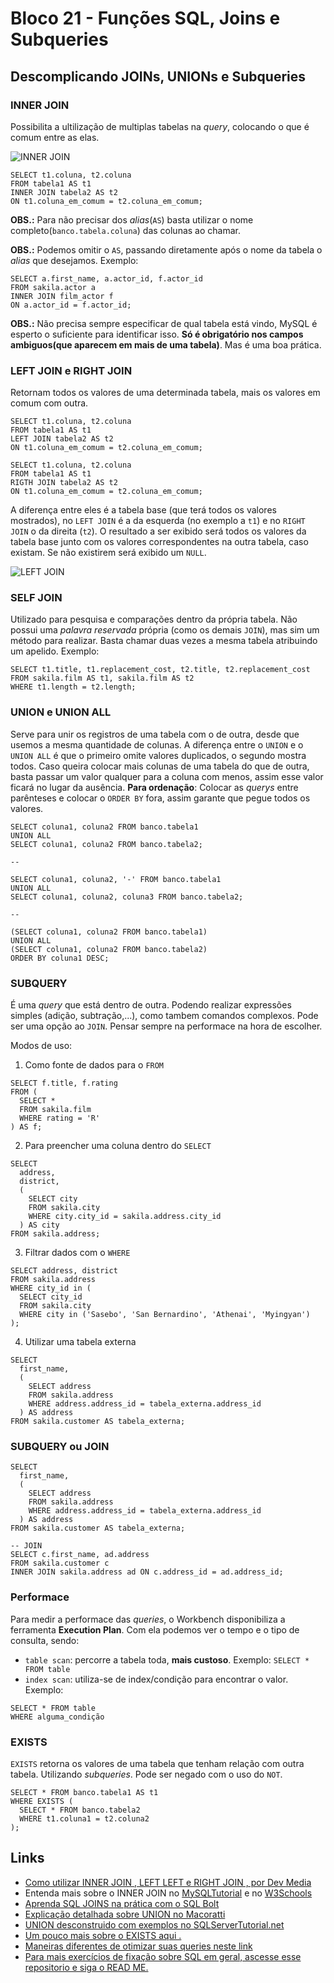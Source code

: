 # Bloco 21 - Funções SQL, Joins e Subqueries

## Descomplicando JOINs, UNIONs e Subqueries

### INNER JOIN

Possibilita a ultilização de multiplas tabelas na *query*, colocando o que é comum entre as elas.

![INNER JOIN](https://encrypted-tbn0.gstatic.com/images?q=tbn:ANd9GcQk2_CRBec-Y2l-ib4TykSOyZRkdmbdkn1E1I4-IQQnb1AFEue3rUNtlTCncTbPnpRPzQM&usqp=CAU)

```
SELECT t1.coluna, t2.coluna
FROM tabela1 AS t1
INNER JOIN tabela2 AS t2
ON t1.coluna_em_comum = t2.coluna_em_comum;
```

**OBS.:** Para não precisar dos *alias*(`AS`) basta utilizar o nome completo(`banco.tabela.coluna`) das colunas ao chamar.

**OBS.:** Podemos omitir o `AS`, passando diretamente após o nome da tabela o *alias* que desejamos. Exemplo:

```
SELECT a.first_name, a.actor_id, f.actor_id
FROM sakila.actor a
INNER JOIN film_actor f
ON a.actor_id = f.actor_id;
```

**OBS.:** Não precisa sempre especificar de qual tabela está vindo, MySQL é esperto o suficiente para identificar isso. **Só é obrigatório nos campos ambiguos(que aparecem em mais de uma tabela)**. Mas é uma boa prática.

### LEFT JOIN e RIGHT JOIN

Retornam todos os valores de uma determinada tabela, mais os valores em comum com outra.

```
SELECT t1.coluna, t2.coluna
FROM tabela1 AS t1
LEFT JOIN tabela2 AS t2
ON t1.coluna_em_comum = t2.coluna_em_comum;

SELECT t1.coluna, t2.coluna
FROM tabela1 AS t1
RIGTH JOIN tabela2 AS t2
ON t1.coluna_em_comum = t2.coluna_em_comum;
```

A diferença entre eles é a tabela base (que terá todos os valores mostrados), no `LEFT JOIN` é a da esquerda (no exemplo a `t1`) e no `RIGHT JOIN`  o da direita (`t2`). O resultado a ser exibido será todos os valores da tabela base junto com os valores correspondentes na outra tabela, caso existam. Se não existirem será exibido um `NULL`.

![LEFT JOIN](https://www.techonthenet.com/sql/images/left_outer_join.gif)

### SELF JOIN

Utilizado para pesquisa e comparações dentro da própria tabela. Não possui uma *palavra reservada* própria (como os demais `JOIN`), mas sim um método para realizar. Basta chamar duas vezes a mesma tabela atribuindo um apelido. Exemplo:

```
SELECT t1.title, t1.replacement_cost, t2.title, t2.replacement_cost
FROM sakila.film AS t1, sakila.film AS t2
WHERE t1.length = t2.length;
```

### UNION e UNION ALL

Serve para unir os registros de uma tabela com o de outra, desde que usemos a mesma quantidade de colunas. A diferença entre o `UNION` e o `UNION ALL` é que o primeiro omite valores duplicados, o segundo mostra todos.
Caso queira colocar mais colunas de uma tabela do que de outra, basta passar um valor qualquer para a coluna com menos, assim esse valor ficará no lugar da ausência.
**Para ordenação**: Colocar as *querys* entre parênteses e colocar o `ORDER BY` fora, assim garante que pegue todos os valores.

```
SELECT coluna1, coluna2 FROM banco.tabela1
UNION ALL
SELECT coluna1, coluna2 FROM banco.tabela2;

--

SELECT coluna1, coluna2, '-' FROM banco.tabela1
UNION ALL
SELECT coluna1, coluna2, coluna3 FROM banco.tabela2;

--

(SELECT coluna1, coluna2 FROM banco.tabela1)
UNION ALL
(SELECT coluna1, coluna2 FROM banco.tabela2)
ORDER BY coluna1 DESC;
```

### SUBQUERY

É uma *query* que está dentro de outra. Podendo realizar expressões simples (adição, subtração,...), como tambem comandos complexos. Pode ser uma opção ao `JOIN`. Pensar sempre na performace na hora de escolher.

Modos de uso:

1. Como fonte de dados para o `FROM`

```
SELECT f.title, f.rating
FROM (
  SELECT *
  FROM sakila.film
  WHERE rating = 'R'
) AS f;
```

2. Para preencher uma coluna dentro do `SELECT`

```
SELECT
  address,
  district,
  (
    SELECT city
    FROM sakila.city
    WHERE city.city_id = sakila.address.city_id
  ) AS city
FROM sakila.address;
```

3. Filtrar dados com o `WHERE`

```
SELECT address, district
FROM sakila.address
WHERE city_id in (
  SELECT city_id
  FROM sakila.city
  WHERE city in ('Sasebo', 'San Bernardino', 'Athenai', 'Myingyan')
);
```

4. Utilizar uma tabela externa

```
SELECT
  first_name,
  (
    SELECT address
    FROM sakila.address
    WHERE address.address_id = tabela_externa.address_id
  ) AS address
FROM sakila.customer AS tabela_externa;
```

### SUBQUERY ou JOIN

```
SELECT
  first_name,
  (
    SELECT address
    FROM sakila.address
    WHERE address.address_id = tabela_externa.address_id
  ) AS address
FROM sakila.customer AS tabela_externa;

-- JOIN
SELECT c.first_name, ad.address
FROM sakila.customer c
INNER JOIN sakila.address ad ON c.address_id = ad.address_id;
```

### Performace

Para medir a performace das *queries*, o Workbench disponibiliza a ferramenta **Execution Plan**. Com ela podemos ver o tempo e o tipo de consulta, sendo:

- `table scan`: percorre a tabela toda, **mais custoso**. Exemplo: `SELECT * FROM table`
- `index scan`: utiliza-se de index/condição para encontrar o valor. Exemplo: 
```
SELECT * FROM table
WHERE alguma_condição
```

### EXISTS

`EXISTS` retorna os valores de uma tabela que tenham relação com outra tabela. Utilizando *subqueries*. Pode ser negado com o uso do `NOT`.

```
SELECT * FROM banco.tabela1 AS t1
WHERE EXISTS (
  SELECT * FROM banco.tabela2
  WHERE t1.coluna1 = t2.coluna2
);
```

## Links

- [Como utilizar INNER JOIN , LEFT LEFT e RIGHT JOIN , por Dev Media](https://www.devmedia.com.br/clausulas-inner-join-left-join-e-right-join-no-sql-server/18930)
- Entenda mais sobre o INNER JOIN no [MySQLTutorial](https://www.mysqltutorial.org/mysql-inner-join.aspx) e no [W3Schools](https://www.w3schools.com/sql/sql_join_inner.asp)
- [Aprenda SQL JOINS na prática com o SQL Bolt](https://sqlbolt.com/lesson/select_queries_with_joins)
- [Explicação detalhada sobre UNION no Macoratti](http://www.macoratti.net/13/05/sql_uni1.htm)
- [UNION desconstruido com exemplos no SQLServerTutorial.net](https://www.sqlservertutorial.net/sql-server-basics/sql-server-union/)
- [Um pouco mais sobre o EXISTS aqui .](https://www.w3resource.com/sql/special-operators/sql_exists.php)
- [Maneiras diferentes de otimizar suas queries neste link](https://dev.mysql.com/doc/refman/8.0/en/optimization.html)
- [Para mais exercícios de fixação sobre SQL em geral, ascesse esse repositorio e siga o READ ME.](https://github.com/XD-DENG/SQL-exercise)